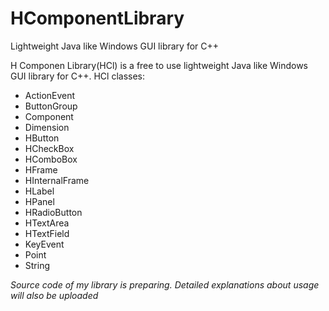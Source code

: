 # HComponentLibrary
Lightweight Java like Windows GUI library for C++

H Componen Library(HCl) is a free to use lightweight Java like Windows GUI library for C++.
HCl classes:
- ActionEvent
- ButtonGroup
- Component
- Dimension
- HButton
- HCheckBox
- HComboBox
- HFrame
- HInternalFrame
- HLabel
- HPanel
- HRadioButton
- HTextArea
- HTextField
- KeyEvent
- Point
- String

*Source code of my library is preparing. 
Detailed explanations about usage will also be uploaded*
